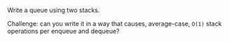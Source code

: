 Write a queue using two stacks.

Challenge: can you write it in a way that causes, average-case, `O(1)` stack operations per enqueue and dequeue?
